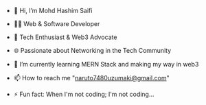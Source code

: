 - 👋 Hi, I’m Mohd Hashim Saifi
- 👨‍💻 Web & Software Developer
- 🚀 Tech Enthusiast & Web3 Advocate
- 🌐 Passionate about Networking in the Tech Community
- 🌱 I’m currently learning MERN Stack and making my way in web3 

- 📫 How to reach me "naruto7480uzumaki@gmail.com"

- ⚡ Fun fact: When I'm not coding; I'm not coding...


